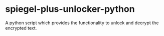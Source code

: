 # spiegel-plus-unlocker-python
A python script which provides the functionality to unlock and decrypt the encrypted text.
